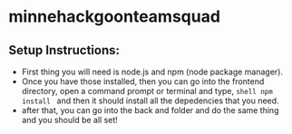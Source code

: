 # minnehackgoonteamsquad


## Setup Instructions:

- First thing you will need is node.js and npm (node package manager).
- Once you have those installed, then you can go into the frontend directory, open a command prompt or terminal and type, ```shell npm install ``` and then it should install all the depedencies that you need.
- after that, you can go into the back and folder and do the same thing and you should be all set!